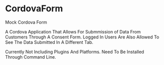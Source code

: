 # CordovaForm
Mock Cordova Form

A Cordova Application That Allows For Submmission of Data From Customers Through A Consent Form. 
Logged In Users Are Also Allowed To See The Data Submitted In A Different Tab.

Currently Not Including Plugins And Platforms. Need To Be Installed Through Command Line.
